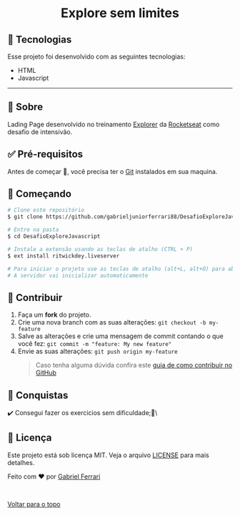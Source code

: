 <strong><h1 align="center">Explore sem limites</h1></strong>

<p align="center">
<!--   <img alt="" src="github/preview.png" width="100%"> -->
</p>

## 🚀 Tecnologias

Esse projeto foi desenvolvido com as seguintes tecnologias:

- HTML
- Javascript

---

## :dart: Sobre

Lading Page desenvolvido no treinamento [Explorer](https://www.rocketseat.com.br/explorer) da [Rocketseat](https://www.rocketseat.com.br/) como desafio de intensivão.

## :white_check_mark: Pré-requisitos

Antes de começar :checkered_flag:, você precisa ter o [Git](https://git-scm.com) instalados em sua maquina.

## :checkered_flag: Começando

```bash
# Clone este repositório
$ git clone https://github.com/gabrieljuniorferrari88/DesafioExploreJavascript

# Entre na pasta
$ cd DesafioExploreJavascript

# Instale a extensão usando as teclas de atalho (CTRL + P)
$ ext install ritwickdey.liveserver

# Para iniciar o projeto use as teclas de atalho (alt+L, alt+O) para abrir o Servidor e (alt+L, alt+C) para finalizar o servidor
# A servidor vai inicializar automaticamente
```

## :raised_hands: Contribuir

1. Faça um **fork** do projeto.
2. Crie uma nova branch com as suas alterações: `git checkout -b my-feature`
3. Salve as alterações e crie uma mensagem de commit contando o que você fez: `git commit -m "feature: My new feature"`
4. Envie as suas alterações: `git push origin my-feature`
   > Caso tenha alguma dúvida confira este [guia de como contribuir no GitHub](https://github.com/firstcontributions/first-contributions)

## :sunrise: Conquistas

:heavy_check_mark: Consegui fazer os exercicios sem dificuldade;🚀\

## :memo: Licença

Este projeto está sob licença MIT. Veja o arquivo [LICENSE](LICENSE.md) para mais detalhes.

Feito com :heart: por <a href="https://github.com/gabrieljuniorferrari88" target="_blank">Gabriel Ferrari</a>

&#xa0;

<a href="#top">Voltar para o topo</a>
